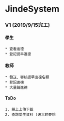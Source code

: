 # JindeSystem

### V1 (2019/9/15完工)

#### 學生
    * 查看進德
    * 登記提早進德
    
#### 教師
    * 發送、審核提早進德名額
    * 登記進德
    * 大量銷進德
    
#### ToDo
    1. 線上上傳下載
    2. 查詢學生資料 (遠大的夢想
 

